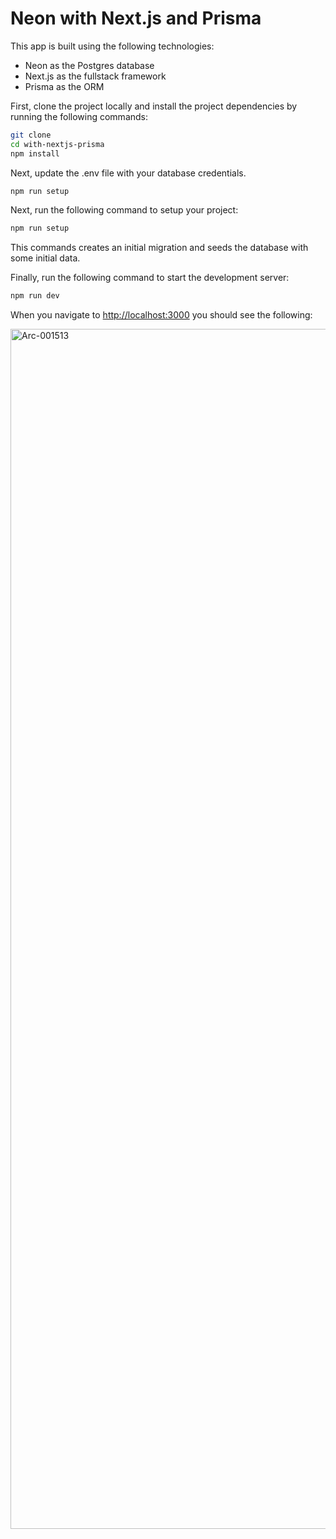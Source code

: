 # Neon with Next.js and Prisma

This app is built using the following technologies:
- Neon as the Postgres database
- Next.js as the fullstack framework
- Prisma as the ORM

First, clone the project locally and install the project dependencies by running the following commands:

```bash
git clone
cd with-nextjs-prisma
npm install
```


Next, update the .env file with your database credentials. 


```bash
npm run setup
```

Next, run the following command to setup your project:
  
```bash
npm run setup
```

This commands creates an initial migration and seeds the database with some initial data.

Finally, run the following command to start the development server:

```bash
npm run dev
```

When you navigate to [http://localhost:3000](http://localhost:3000) you should see the following:

<img width="1920" alt="Arc-001513" src="https://user-images.githubusercontent.com/27310414/221444176-3e3c8d24-a2f8-40e5-bb81-313b03d22606.png">
